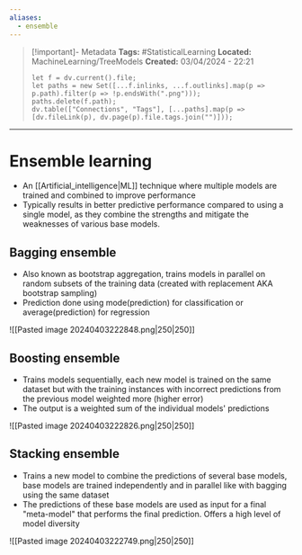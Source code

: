 ```yaml
---
aliases:
  - ensemble
---
```


> [!important]- Metadata
> **Tags:** #StatisticalLearning 
> **Located:** MachineLearning/TreeModels
> **Created:** 03/04/2024 - 22:21
> ```dataviewjs
> let f = dv.current().file;
> let paths = new Set([...f.inlinks, ...f.outlinks].map(p => p.path).filter(p => !p.endsWith(".png")));
> paths.delete(f.path);
> dv.table(["Connections", "Tags"], [...paths].map(p => [dv.fileLink(p), dv.page(p).file.tags.join("")]));
> ```

___
# Ensemble learning
- An [[Artificial_intelligence|ML]] technique where multiple models are trained and combined to improve performance
- Typically results in better predictive performance compared to using a single model, as they combine the strengths and mitigate the weaknesses of various base models.
## Bagging ensemble
- Also known as bootstrap aggregation, trains models in parallel on random subsets of the training data (created with replacement AKA bootstrap sampling)
- Prediction done using mode(prediction) for classification or average(prediction) for regression

![[Pasted image 20240403222848.png|250|250]]

## Boosting ensemble
- Trains models sequentially, each new model is trained on the same dataset but with the training instances with incorrect predictions from the previous model weighted more (higher error)
- The output is a weighted sum of the individual models' predictions


![[Pasted image 20240403222826.png|250|250]]

## Stacking ensemble
- Trains a new model to combine the predictions of several base models, base models are trained independently and in parallel like with bagging using the same dataset
- The predictions of these base models are used as input for a final "meta-model" that performs the final prediction. Offers a high level of model diversity 

![[Pasted image 20240403222749.png|250|250]]
